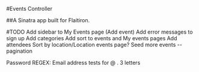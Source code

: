 #Events Controller

##A Sinatra app built for Flaitiron. 

#TODO
Add sidebar to My Events page (Add event)
Add error messages to sign up
Add categories
Add sort to events and My events pages
Add attendees
Sort by location/Location events page?
Seed more events -- pagination

Password REGEX: Email address tests for @ . 3 letters
